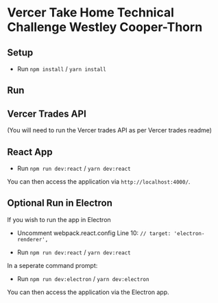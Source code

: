 # Vercer Take Home Technical Challenge Westley Cooper-Thorn

## Setup

- Run `npm install` / `yarn install`

## Run

## Vercer Trades API

(You will need to run the Vercer trades API as per Vercer trades readme)

## React App

- Run `npm run dev:react` / `yarn dev:react`

You can then access the application via `http://localhost:4000/`.

## Optional Run in Electron

If you wish to run the app in Electron

- Uncomment webpack.react.config Line 10:
   `// target: 'electron-renderer',`

- Run `npm run dev:react` / `yarn dev:react`

In a seperate command prompt:
- Run `npm run dev:electron` / `yarn dev:electron`

You can then access the application via the Electron app.

